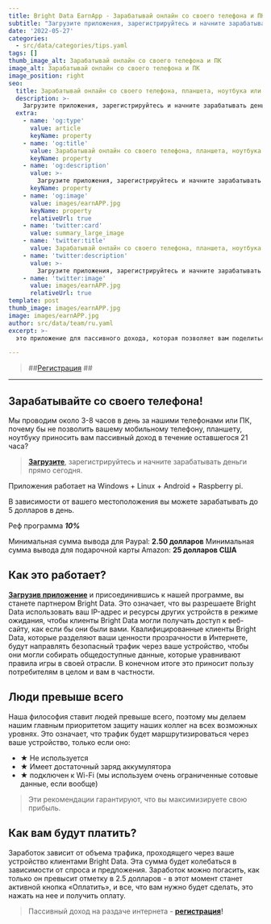 ```yaml
---
title: Bright Data EarnApp - Зарабатывай онлайн со своего телефона и ПК
subtitle: "Загрузите приложения, зарегистрируйтесь и начните зарабатывать деньги прямо сегодня."
date: '2022-05-27'
categories:
  - src/data/categories/tips.yaml
tags: []
thumb_image_alt: Зарабатывай онлайн со своего телефона и ПК
image_alt: Зарабатывай онлайн со своего телефона и ПК
image_position: right
seo:
  title: Зарабатывай онлайн со своего телефона, планшета, ноутбука или ПК
  description: >-
    Загрузите приложения, зарегистрируйтесь и начните зарабатывать деньги прямо сегодня.
  extra:
    - name: 'og:type'
      value: article
      keyName: property
    - name: 'og:title'
      value: Зарабатывай онлайн со своего телефона, планшета, ноутбука или ПК
      keyName: property
    - name: 'og:description'
      value: >-
        Загрузите приложения, зарегистрируйтесь и начните зарабатывать деньги прямо сегодня.
      keyName: property
    - name: 'og:image'
      value: images/earnAPP.jpg
      keyName: property
      relativeUrl: true
    - name: 'twitter:card'
      value: summary_large_image
    - name: 'twitter:title'
      value: Зарабатывай онлайн со своего телефона, планшета, ноутбука или ПК
    - name: 'twitter:description'
      value: >-
        Загрузите приложения, зарегистрируйтесь и начните зарабатывать деньги прямо сегодня.
    - name: 'twitter:image'
      value: images/earnAPP.jpg
      relativeUrl: true
template: post
thumb_image: images/earnAPP.jpg
image: images/earnAPP.jpg
author: src/data/team/ru.yaml
excerpt: >-
  это приложение для пассивного дохода, которая позволяет вам поделиться небольшой частью вашего интернет-соединения, чтобы заработать деньги. Earn-app принадлежит компании Bright Data и поддерживает все страны.

---
```

> ##[Регистрация](https://bit.ly/3LZphoR "Регистрация") ##

----------

## Зарабатывайте со своего телефона! ##

Мы проводим около 3-8 часов в день за нашими телефонами или ПК, почему бы не позволить вашему мобильному телефону, планшету, ноутбуку приносить вам пассивный доход в течение оставшегося 21 часа?

> **[Загрузите](https://bit.ly/3LZphoR "Пассивный доход на раздаче интернета")**, зарегистрируйтесь и начните зарабатывать деньги  прямо сегодня.

Приложения работает на Windows + Linux + Android + Raspberry pi.
 
В зависимости от вашего местоположения вы можете зарабатывать до 5 долларов в день. 
 
Реф программа ***10%***
 
Минимальная сумма вывода для Paypal: **2.50 долларов**
Минимальная сумма вывода для подарочной карты Amazon: **25 долларов США**


## Как это работает? ##
**[Загрузив приложение](https://bit.ly/3LZphoR "Пассивный доход на раздаче интернета")** и присоединившись к нашей программе, вы станете партнером Bright Data. Это означает, что вы разрешаете Bright Data использовать ваш IP-адрес и ресурсы других устройств в режиме ожидания, чтобы клиенты Bright Data могли получать доступ к веб-сайту, как если бы они были вами.
Квалифицированные клиенты Bright Data, которые разделяют ваши ценности прозрачности в Интернете, будут направлять безопасный трафик через ваше устройство, чтобы они могли собирать общедоступные данные, которые уравнивают правила игры в своей отрасли. В конечном итоге это приносит пользу потребителям в целом и вам в частности.

## Люди превыше всего ##
Наша философия ставит людей превыше всего, поэтому мы делаем нашим главным приоритетом защиту наших коллег на всех возможных уровнях. Это означает, что трафик будет маршрутизироваться через ваше устройство, только если оно:
- ★ Не используется
- ★ Имеет достаточный заряд аккумулятора
- ★ подключен к Wi-Fi (мы используем очень ограниченные сотовые данные, если вообще)

> Эти рекомендации гарантируют, что вы максимизируете свою прибыль.

## Как вам будут платить? ##
Заработок зависит от объема трафика, проходящего через ваше устройство клиентами Bright Data. Эта сумма будет колебаться в зависимости от спроса и предложения. Заработок можно погасить, как только он превысит отметку в 2.5 долларов - в этот момент станет активной кнопка «Оплатить», и все, что вам нужно будет сделать, это нажать на нее и получить оплату.
> Пассивный доход на раздаче интернета -  **[регистрация](https://bit.ly/3LZphoR "начать зарабатывать")!**
